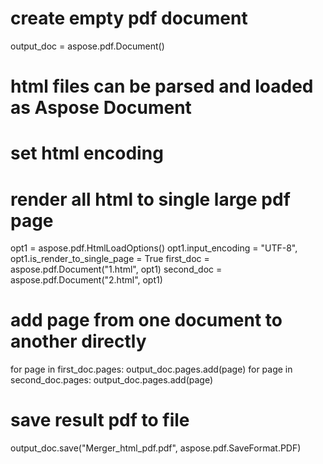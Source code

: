 
# create empty pdf document
output_doc = aspose.pdf.Document()

# html files can be parsed and loaded as Aspose Document
# set html encoding
# render all html to single large pdf page
opt1 = aspose.pdf.HtmlLoadOptions()
opt1.input_encoding = "UTF-8",
opt1.is_render_to_single_page = True
first_doc = aspose.pdf.Document("1.html", opt1)
second_doc = aspose.pdf.Document("2.html", opt1)
    
# add page from one document to another directly
for page in first_doc.pages:
	output_doc.pages.add(page)
for page in second_doc.pages:
	output_doc.pages.add(page)

# save result pdf to file
output_doc.save("Merger_html_pdf.pdf", aspose.pdf.SaveFormat.PDF)
